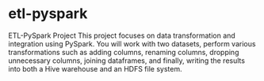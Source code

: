 # etl-pyspark
ETL-PySpark Project This project focuses on data transformation and integration using PySpark. You will work with two datasets, perform various transformations such as adding columns, renaming columns, dropping unnecessary columns, joining dataframes, and finally, writing the results into both a Hive warehouse and an HDFS file system.

